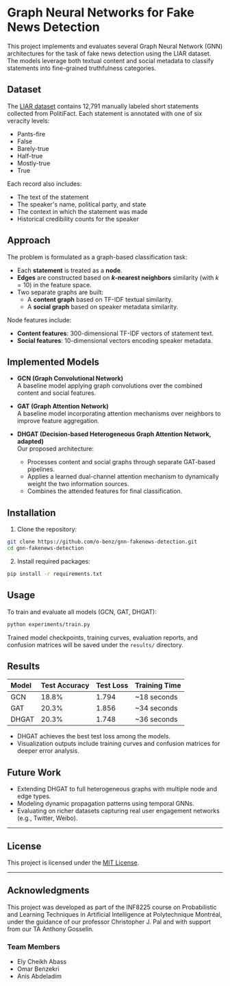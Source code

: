 # Graph Neural Networks for Fake News Detection

This project implements and evaluates several Graph Neural Network (GNN) architectures for the task of fake news detection using the LIAR dataset. The models leverage both textual content and social metadata to classify statements into fine-grained truthfulness categories.

## Dataset

The [LIAR dataset](https://www.cs.ucsb.edu/~william/data/liar_dataset.zip) contains 12,791 manually labeled short statements collected from PolitiFact. Each statement is annotated with one of six veracity levels:
- Pants-fire
- False
- Barely-true
- Half-true
- Mostly-true
- True

Each record also includes:
- The text of the statement
- The speaker's name, political party, and state
- The context in which the statement was made
- Historical credibility counts for the speaker

## Approach

The problem is formulated as a graph-based classification task:
- Each **statement** is treated as a **node**.
- **Edges** are constructed based on **$k$-nearest neighbors** similarity (with $k=10$) in the feature space.
- Two separate graphs are built:
  - A **content graph** based on TF-IDF textual similarity.
  - A **social graph** based on speaker metadata similarity.

Node features include:
- **Content features**: 300-dimensional TF-IDF vectors of statement text.
- **Social features**: 10-dimensional vectors encoding speaker metadata.

## Implemented Models

- **GCN (Graph Convolutional Network)**  
  A baseline model applying graph convolutions over the combined content and social features.

- **GAT (Graph Attention Network)**  
  A baseline model incorporating attention mechanisms over neighbors to improve feature aggregation.

- **DHGAT (Decision-based Heterogeneous Graph Attention Network, adapted)**  
  Our proposed architecture:
  - Processes content and social graphs through separate GAT-based pipelines.
  - Applies a learned dual-channel attention mechanism to dynamically weight the two information sources.
  - Combines the attended features for final classification.

## Installation

1. Clone the repository:
```bash
git clone https://github.com/o-benz/gnn-fakenews-detection.git
cd gnn-fakenews-detection
```

2. Install required packages:
```bash
pip install -r requirements.txt
```

## Usage

To train and evaluate all models (GCN, GAT, DHGAT):
```bash
python experiments/train.py
```

Trained model checkpoints, training curves, evaluation reports, and confusion matrices will be saved under the `results/` directory.

## Results

| Model | Test Accuracy | Test Loss | Training Time |
|:-----|:--------------|:---------|:--------------|
| GCN  | 18.8%          | 1.794    | ~18 seconds   |
| GAT  | 20.3%          | 1.856    | ~34 seconds   |
| DHGAT | 20.3%         | 1.748    | ~36 seconds   |

- DHGAT achieves the best test loss among the models.
- Visualization outputs include training curves and confusion matrices for deeper error analysis.

## Future Work

- Extending DHGAT to full heterogeneous graphs with multiple node and edge types.
- Modeling dynamic propagation patterns using temporal GNNs.
- Evaluating on richer datasets capturing real user engagement networks (e.g., Twitter, Weibo).

---

## License

This project is licensed under the [MIT License](LICENSE).

---

## Acknowledgments

This project was developed as part of the INF8225 course on Probabilistic and Learning Techniques in Artificial Intelligence at Polytechnique Montréal, under the guidance of our professor Christopher J. Pal and with support from our TA Anthony Gosselin.

### Team Members
- Ely Cheikh Abass
- Omar Benzekri
- Anis Abdeladim
